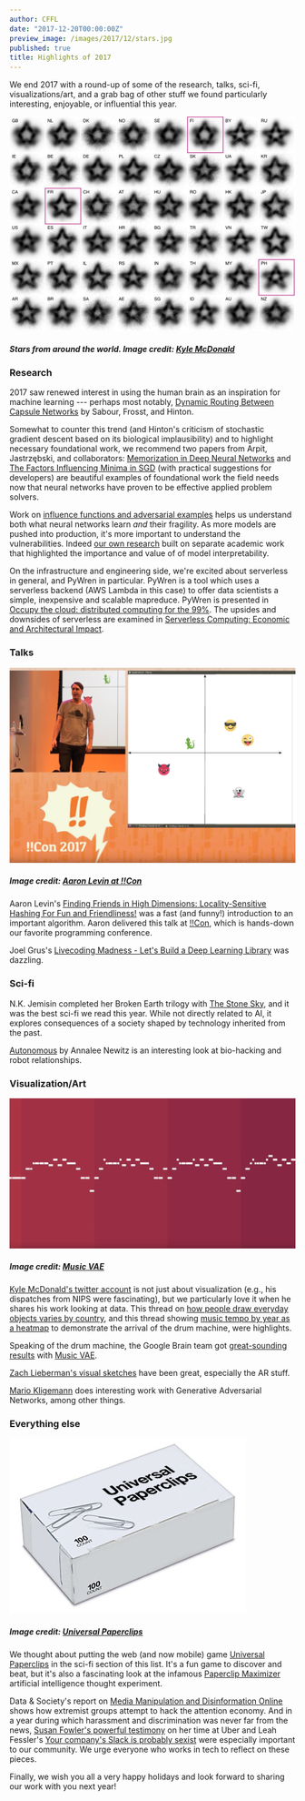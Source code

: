 ```yaml
---
author: CFFL
date: "2017-12-20T00:00:00Z"
preview_image: /images/2017/12/stars.jpg
published: true
title: Highlights of 2017
---
```


We end 2017 with a round-up of some of the research, talks, sci-fi,
visualizations/art, and a grab bag of other stuff we found particularly
interesting, enjoyable, or influential this year.

![Stars from around the world](/images/2017/12/stars.jpg)

##### Stars from around the world. Image credit: [Kyle McDonald](https://twitter.com/kcimc/status/902233222926311424)

### Research

2017 saw renewed interest in using the human brain as an inspiration for
machine learning --- perhaps most notably, [Dynamic Routing Between Capsule
Networks](https://arxiv.org/abs/1710.09829) by Sabour, Frosst, and Hinton.

Somewhat to counter this trend (and Hinton's criticism of stochastic gradient
descent based on its biological implausibility) and to highlight necessary
foundational work, we recommend two papers from Arpit, Jastrzębski, and
collaborators: [Memorization in Deep Neural
Networks](https://arxiv.org/abs/1706.05394) and [The Factors Influencing Minima
in SGD](https://arxiv.org/abs/1711.04623) (with practical suggestions for
developers) are beautiful examples of foundational work the field needs now
that neural networks have proven to be effective applied problem solvers.

Work on [influence functions and adversarial
examples](http://proceedings.mlr.press/v70/koh17a.html) helps us understand
both what neural networks learn _and_ their fragility. As more models are
pushed into production, it's more important to understand the vulnerabilities.
Indeed [our own
research](http://blog.fastforwardlabs.com/2017/08/02/interpretability.html)
built on separate academic work that highlighted the importance and value of of
model interpretability. 

On the infrastructure and engineering side, we're excited about serverless in
general, and PyWren in particular. PyWren is a tool which uses a serverless
backend (AWS Lambda in this case) to offer data scientists a simple,
inexpensive and scalable mapreduce. PyWren is presented in [Occupy the cloud:
distributed computing for the 99%](https://arxiv.org/abs/1702.04024). The
upsides and downsides of serverless are examined in [Serverless Computing:
Economic and Architectural
Impact](http://www.doc.ic.ac.uk/~rbc/papers/fse-serverless-17.pdf).

### Talks

![Aaron Levin at !!Con](/images/2017/12/bangbangcon.png)

##### Image credit: [Aaron Levin at !!Con](https://www.youtube.com/watch?v=kKRvEJrvvso)

Aaron Levin's [Finding Friends in High Dimensions: Locality-Sensitive Hashing
For Fun and Friendliness!](https://www.youtube.com/watch?v=kKRvEJrvvso) was a
fast (and funny!) introduction to an important algorithm. Aaron delivered this
talk at [!!Con](http://bangbangcon.com/), which is hands-down our favorite
programming conference.

Joel Grus's [Livecoding Madness - Let's Build a Deep Learning
Library](https://www.youtube.com/watch?v=o64FV-ez6Gw) was dazzling.

### Sci-fi

N.K. Jemisin completed her Broken Earth trilogy with [The Stone
Sky](https://smile.amazon.com/Stone-Sky-Broken-Earth-ebook/dp/B01N7EQOFA/), and
it was the best sci-fi we read this year. While not directly related to AI, it
explores consequences of a society shaped by technology inherited from the
past.

[Autonomous](https://smile.amazon.com/Autonomous-Annalee-Newitz/dp/0765392089)
by Annalee Newitz is an interesting look at bio-hacking and robot
relationships.

### Visualization/Art

![Music VAE](/images/2017/12/musicvae.png)

##### Image credit: [Music VAE](https://www.youtube.com/watch?v=jNiES3pdrU4&index=1&t=3s&list=PLBUMAYA6kvGU8Cgqh709o5SUvo-zHGTxr)

[Kyle McDonald's twitter account](https://twitter.com/kcimc) is not just about
visualization (e.g., his dispatches from NIPS were fascinating), but we
particularly love it when he shares his work looking at data. This thread on
[how people draw everyday objects varies by
country](https://twitter.com/kcimc/status/902229612666658816), and this thread showing
[music tempo by year as a
heatmap](https://twitter.com/kcimc/status/893849886529003524) to demonstrate
the arrival of the drum machine, were highlights.

Speaking of the drum machine, the Google Brain team got [great-sounding
results](https://www.youtube.com/playlist?list=PLBUMAYA6kvGU8Cgqh709o5SUvo-zHGTxr)
with [Music
VAE](https://nips2017creativity.github.io/doc/Hierarchical_Variational_Autoencoders_for_Music.pdf).

[Zach Lieberman's visual sketches](https://www.instagram.com/zach.lieberman/)
have been great, especially the AR stuff.

[Mario Kligemann](https://twitter.com/quasimondo) does interesting work with
Generative Adversarial Networks, among other things.

### Everything else

![Universal Paperclips](/images/2017/12/universalpaperclips.png)

##### Image credit: [Universal Paperclips](http://www.decisionproblem.com/paperclips/)

We thought about putting the web (and now mobile) game [Universal
Paperclips](http://www.decisionproblem.com/paperclips/) in the
sci-fi section of this list. It's a fun game to discover and beat, but it's
also a fascinating look at the infamous [Paperclip
Maximizer](https://wiki.lesswrong.com/wiki/Paperclip_maximizer) artificial
intelligence thought experiment.

Data & Society's report on [Media Manipulation and Disinformation
Online](https://datasociety.net/output/media-manipulation-and-disinfo-online/)
shows how extremist groups attempt to hack the attention economy. And in a year
during which harassment and discrimination was never far from the news, [Susan
Fowler's powerful
testimony](https://www.susanjfowler.com/blog/2017/2/19/reflecting-on-one-very-strange-year-at-uber)
on her time at Uber and Leah Fessler's [Your company's Slack is probably
sexist](https://work.qz.com/1128150/your-companys-slack-is-probably-sexist/)
were especially important to our community. We urge everyone who works in tech
to reflect on these pieces.

Finally, we wish you all a very happy holidays and look forward to sharing our
work with you next year!
